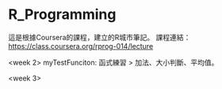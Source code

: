 # R_Programming
這是根據Coursera的課程，建立的R城市筆記。
課程連結：https://class.coursera.org/rprog-014/lecture

<week 2>
myTestFunciton: 函式練習 > 加法、大小判斷、平均值。

<week 3>


